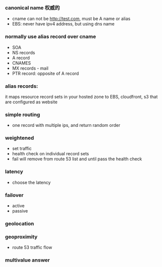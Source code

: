 ### canonical name 权威的

- cname can not be http://test.com, must be A name or alias
- EBS: never have ipv4 address, but using dns name

### normally use alias record over cname

- SOA
- NS records
- A record
- CNAMES
- MX records - mail
- PTR record: opposite of A record

### alias records: 
it maps resource record sets in your hosted zone to EBS, cloudfront, s3 that are configured as website


### simple routing
- one record with multiple ips, and return random order


### weightened
- set traffic
- health check on individual record sets
- fail will remove from route 53 list and until pass the health check


### latency
- choose the latency


### failover
- active 
- passive

### geolocation

### geoproximity
- route 53 traffic flow

### multivalue answer
